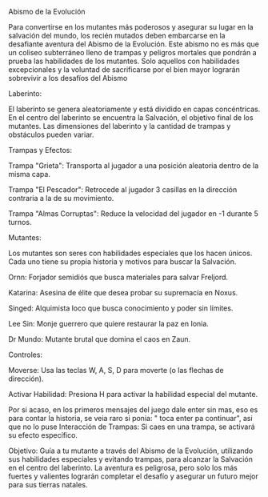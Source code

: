 Abismo de la Evolución

Para convertirse en los mutantes más poderosos y asegurar su lugar en la salvación del mundo, los recién mutados deben embarcarse en la desafiante aventura del Abismo de la Evolución.
Este abismo no es más que un coliseo subterráneo lleno de trampas y peligros mortales que pondrán a prueba las habilidades de los mutantes.
Solo aquellos con habilidades excepcionales y la voluntad de sacrificarse por el bien mayor lograrán sobrevivir a los desafíos del Abismo

Laberinto:

El laberinto se genera aleatoriamente y está dividido en capas concéntricas.
En el centro del laberinto se encuentra la Salvación, el objetivo final de los mutantes.
Las dimensiones del laberinto y la cantidad de trampas y obstáculos pueden variar.

Trampas y Efectos:

Trampa "Grieta": Transporta al jugador a una posición aleatoria dentro de la misma capa.

Trampa "El Pescador": Retrocede al jugador 3 casillas en la dirección contraria a la de su movimiento.

Trampa "Almas Corruptas": Reduce la velocidad del jugador en -1 durante 5 turnos.

Mutantes:

Los mutantes son seres con habilidades especiales que los hacen únicos. Cada uno tiene su propia historia y motivos para buscar la Salvación.

Ornn: Forjador semidiós que busca materiales para salvar Freljord.

Katarina: Asesina de élite que desea probar su supremacía en Noxus.

Singed: Alquimista loco que busca conocimiento y poder sin límites.

Lee Sin: Monje guerrero que quiere restaurar la paz en Ionia.

Dr Mundo: Mutante brutal que domina el caos en Zaun.

Controles:

Moverse: Usa las teclas W, A, S, D para moverte (o las flechas de dirección).

Activar Habilidad: Presiona H para activar la habilidad especial del mutante.

Por si acaso, en los primeros mensajes del juego dale enter sin mas, eso es para contar la historia, se veia raro si ponia: " toca enter pa continuar", asi que no lo puse
Interacción de Trampas: Si caes en una trampa, se activará su efecto específico.

Objetivo:
Guía a tu mutante a través del Abismo de la Evolución, utilizando sus habilidades especiales y evitando trampas, para alcanzar la Salvación en el centro del laberinto.
La aventura es peligrosa, pero solo los más fuertes y valientes lograrán completar el desafío y asegurar un futuro mejor para sus tierras natales.
